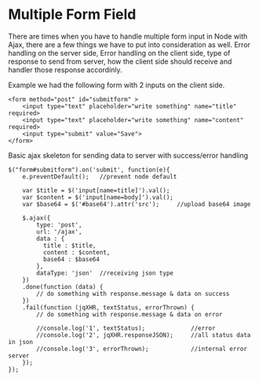 # Multiple Form Field

There are times when you have to handle multiple form input in Node with Ajax, there are a few things we have to put into consideration as well. Error handling on the server side, Error handling on the client side, type of response to send from server, how the client side should receive and handler those response accordinly.

Example we had the following form with 2 inputs on the client side.

```
<form method="post" id="submitform" >
    <input type="text" placeholder="write something" name="title" required>
    <input type="text" placeholder="write something" name="content" required>
    <input type="submit" value="Save">
</form>
```

Basic ajax skeleton for sending data to server with success/error handling

```
$("form#submitform").on('submit', function(e){
    e.preventDefault();   //prevent node default
    
    var $title = $('input[name=title]').val();
    var $content = $('input[name=body]').val();
    var $base64 = $('#base64').attr('src');     //upload base64 image

    $.ajax({
        type: 'post',
        url: '/ajax',
        data : {
          title : $title,
          content : $content,
          base64 : $base64
        },
        dataType: 'json'  //receiving json type
    })
    .done(function (data) {
        // do something with response.message & data on success
    })
    .fail(function (jqXHR, textStatus, errorThrown) {
        // do something with response.message & data on error

        //console.log('1', textStatus);             //error
        //console.log('2', jqXHR.responseJSON);     //all status data in json
        //console.log('3', errorThrown);            //internal error server
    });
});
```



